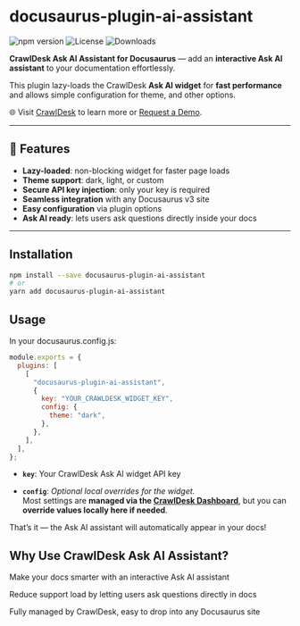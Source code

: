 # docusaurus-plugin-ai-assistant

![npm version](https://img.shields.io/npm/v/docusaurus-plugin-ai-assistant) ![License](https://img.shields.io/npm/l/docusaurus-plugin-ai-assistant) ![Downloads](https://img.shields.io/npm/dt/docusaurus-plugin-ai-assistant)

**CrawlDesk Ask AI Assistant for Docusaurus** — add an **interactive Ask AI assistant** to your documentation effortlessly.

This plugin lazy-loads the CrawlDesk **Ask AI widget** for **fast performance** and allows simple configuration for theme, and other options.

🌐 Visit [CrawlDesk](https://www.crawldesk.com) to learn more or [Request a Demo](https://www.crawldesk.com/demo-request).

---

## 🚀 Features

- **Lazy-loaded**: non-blocking widget for faster page loads
- **Theme support**: dark, light, or custom
- **Secure API key injection**: only your key is required
- **Seamless integration** with any Docusaurus v3 site
- **Easy configuration** via plugin options
- **Ask AI ready**: lets users ask questions directly inside your docs

---

## Installation

```bash
npm install --save docusaurus-plugin-ai-assistant
# or
yarn add docusaurus-plugin-ai-assistant
```

## Usage

In your docusaurus.config.js:

```js
module.exports = {
  plugins: [
    [
      "docusaurus-plugin-ai-assistant",
      {
        key: "YOUR_CRAWLDESK_WIDGET_KEY",
        config: {
          theme: "dark",
        },
      },
    ],
  ],
};
```

- **`key`**: Your CrawlDesk Ask AI widget API key

- **`config`**: _Optional local overrides for the widget._  
  Most settings are **managed via the [CrawlDesk Dashboard](https://www.crawldesk.com)**, but you can **override values locally here if needed**.

That’s it — the Ask AI assistant will automatically appear in your docs!

## Why Use CrawlDesk Ask AI Assistant?

Make your docs smarter with an interactive Ask AI assistant

Reduce support load by letting users ask questions directly in docs

Fully managed by CrawlDesk, easy to drop into any Docusaurus site
